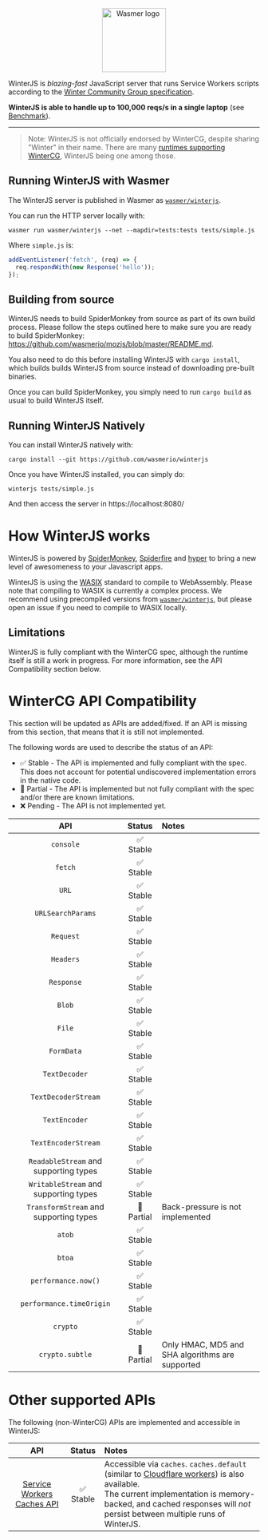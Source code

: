 <div align="center">
  <a href="https://github.com/wasmerio/winterjs" target="_blank">
    <picture>
      <source srcset="https://raw.githubusercontent.com/wasmerio/winterjs/main/assets/winterjs-logo-white.png" height="128" media="(prefers-color-scheme: dark)">
      <img height="128" src="https://raw.githubusercontent.com/wasmerio/winterjs/main/assets/winterjs-logo-black.png" alt="Wasmer logo">
    </picture>
  </a>
</div>

WinterJS is *blazing-fast* JavaScript server that runs Service Workers scripts according to the [Winter Community Group specification](https://wintercg.org/).

**WinterJS is able to handle up to 100,000 reqs/s in a single laptop** (see [Benchmark](./benchmark)).

----

> Note: WinterJS is not officially endorsed by WinterCG, despite sharing "Winter" in their name. There are many [runtimes supporting WinterCG](https://runtime-keys.proposal.wintercg.org/), WinterJS being one among those.

## Running WinterJS with Wasmer

The WinterJS server is published in Wasmer as [`wasmer/winterjs`](https://wasmer.io/wasmer/winterjs).

You can run the HTTP server locally with:

```shell
wasmer run wasmer/winterjs --net --mapdir=tests:tests tests/simple.js
```

Where `simple.js` is:

```js
addEventListener('fetch', (req) => {
  req.respondWith(new Response('hello'));
});
```

## Building from source

WinterJS needs to build SpiderMonkey from source as part of its own build process.
Please follow the steps outlined here to make sure you are ready to build SpiderMonkey: https://github.com/wasmerio/mozjs/blob/master/README.md.

You also need to do this before installing WinterJS with `cargo install`, which builds builds WinterJS from source instead of downloading pre-built binaries.

Once you can build SpiderMonkey, you simply need to run `cargo build` as usual to build WinterJS itself.

## Running WinterJS Natively

You can install WinterJS natively with:

```
cargo install --git https://github.com/wasmerio/winterjs
```

Once you have WinterJS installed, you can simply do:

```shell
winterjs tests/simple.js
```

And then access the server in https://localhost:8080/

# How WinterJS works

WinterJS is powered by [SpiderMonkey](https://spidermonkey.dev/), [Spiderfire](https://github.com/Redfire75369/spiderfire) and [hyper](https://hyper.rs/)
to bring a new level of awesomeness to your Javascript apps.

WinterJS is using the [WASIX](https://wasix.org) standard to compile to WebAssembly. Please note that compiling to WASIX is currently a complex process. We recommend using precompiled versions from [`wasmer/winterjs`](https://wasmer.io/wasmer/winterjs), but please open an issue if you need to compile to WASIX locally.

## Limitations

WinterJS is fully compliant with the WinterCG spec, although the runtime itself is still a work in progress.
For more information, see the API Compatibility section below.

# WinterCG API Compatibility

This section will be updated as APIs are added/fixed.
If an API is missing from this section, that means that it is still not implemented.

The following words are used to describe the status of an API:

* ✅ Stable - The API is implemented and fully compliant with the spec. This does not account for potential undiscovered implementation errors in the native code.
* 🔶 Partial - The API is implemented but not fully compliant with the spec and/or there are known limitations.
* ❌ Pending - The API is not implemented yet.

|API|Status|Notes|
|:-:|:-:|:--|
|`console`|✅ Stable|
|`fetch`|✅ Stable|
|`URL`|✅ Stable|
|`URLSearchParams`|✅ Stable|
|`Request`|✅ Stable|
|`Headers`|✅ Stable|
|`Response`|✅ Stable|
|`Blob`|✅ Stable|
|`File`|✅ Stable|
|`FormData`|✅ Stable|
|`TextDecoder`|✅ Stable|
|`TextDecoderStream`|✅ Stable|
|`TextEncoder`|✅ Stable|
|`TextEncoderStream`|✅ Stable|
|`ReadableStream` and supporting types|✅ Stable|
|`WritableStream` and supporting types|✅ Stable|
|`TransformStream` and supporting types|🔶 Partial|Back-pressure is not implemented
|`atob`|✅ Stable|
|`btoa`|✅ Stable|
|`performance.now()`|✅ Stable|
|`performance.timeOrigin`|✅ Stable|
|`crypto`|✅ Stable|
|`crypto.subtle`|🔶 Partial|Only HMAC, MD5 and SHA algorithms are supported

# Other supported APIs

The following (non-WinterCG) APIs are implemented and accessible in WinterJS:

|API|Status|Notes|
|:-:|:-:|:--|
|[Service Workers Caches API](https://www.w3.org/TR/service-workers/#cache-objects)|✅ Stable|Accessible via `caches`. `caches.default` (similar to [Cloudflare workers](https://developers.cloudflare.com/workers/runtime-apis/cache/#accessing-cache)) is also available.<br/>The current implementation is memory-backed, and cached responses will *not* persist between multiple runs of WinterJS.
